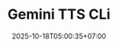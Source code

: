 ---
title: Gemini TTS CLi
slug: gtts-cli
description: menghasilkan audio text-to-speech (TTS) berkualitas tinggi menggunakan API Gemini.
image: "gemini-tts-1.avif"
stack: ['python', 'gemini-ai', 'wave']
category: CLI
status: Personal
demo: https://youtu.be/Vg8MTB6wFoE
# download: https://lynk.id/irfanykywz/zmj9ogw7mz4d
# buy: https:google.com/ncr
github: https://github.com/ykywz-python/gemini-tts-cli
date: 2025-10-18T05:00:35+07:00
draft: false
# =============================
overview:
    - alat Command Line Interface (CLI) berbasis Python yang dirancang untuk menghasilkan audio text-to-speech (TTS) berkualitas tinggi menggunakan API Gemini.
# =============================
# feature:
#     - name: "Ekstrak Audio"
#       icon: 'ri-file-text-line'
#       description: "memisahkan vokal dan instrumen"
#     - name: "Berbasis CLI"
#       icon: 'ri-file-text-line'
#       description: "memudahkan penggunaan tanpa harus install apapun"
#     - name: "Output bisa JSON"
#       icon: 'ri-file-text-line'
#       description: "bisa dikembangkan lagi menjadi GUI"
galery:
    - name: "Tampilan utama"
      description: "tampilan setelah program dijalankan"
      image: "gemini-tts-1.avif"             

changelog:
  - version: "1.0.0"
    date: "18 Oktober 2025"
    changes:
      - tag: "Fitur Baru"
        description: "rilis project"
---                  